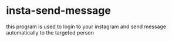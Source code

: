 # insta-send-message
this program is used to login to your instagram and send message automatically to the targeted person
